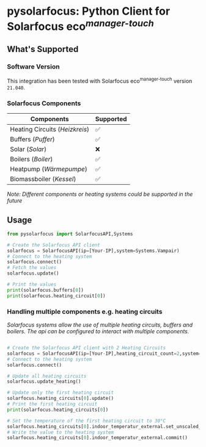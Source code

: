# pysolarfocus: Python Client for Solarfocus eco<sup>_manager-touch_</sup>

## What's Supported 

### Software Version

This integration has been tested with Solarfocus eco<sup>manager-touch</sup> version `21.040`.

### Solarfocus Components

| Components | Supported |
|---|---|
| Heating Circuits (_Heizkreis_)| :white_check_mark: |
| Buffers (_Puffer_) | :white_check_mark: |
| Solar (_Solar_)| :x:|
| Boilers (_Boiler_) | :white_check_mark: |
| Heatpump (_Wärmepumpe_) | :white_check_mark: |
| Biomassboiler (_Kessel_) | :white_check_mark: | 

_Note: Different components or heating systems could be supported in the future_

## Usage

```python
from pysolarfocus import SolarfocusAPI,Systems

# Create the Solarfocus API client
solarfocus = SolarfocusAPI(ip=[Your-IP],system=Systems.Vampair)
# Connect to the heating system
solarfocus.connect() 
# Fetch the values
solarfocus.update()

# Print the values
print(solarfocus.buffers[0])
print(solarfocus.heating_circuit[0])
```

### Handling multiple components e.g. heating circuits
_Solarfocus systems allow the use of multiple heating circuits, buffers and boilers. The api can be configured to interact with multiple components._

```python 

# Create the Solarfocus API client with 2 Heating Circuits
solarfocus = SolarfocusAPI(ip=[Your-IP],heating_circuit_count=2,system=Systems.Vampair)
# Connect to the heating system
solarfocus.connect()

# Update all heating circuits
solarfocus.update_heating()

# Update only the first heating circuit
solarfocus.heating_circuits[0].update()
# Print the first heating circuit
print(solarfocus.heating_circuits[0])

# Set the temperature of the first heating circuit to 30°C
solarfocus.heating_circuits[0].indoor_temperatur_external.set_unscaled_value(30)
# Write the value to the heating system
solarfocus.heating_circuits[0].indoor_temperatur_external.commit()